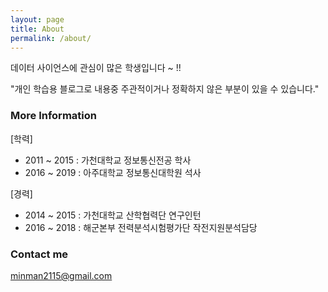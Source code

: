 ```yaml
---
layout: page
title: About
permalink: /about/
---
```


데이터 사이언스에 관심이 많은 학생입니다 ~ !!

"개인 학습용 블로그로 내용중 주관적이거나 정확하지 않은 부분이 있을 수 있습니다."

### More Information

[학력]
- 2011 ~ 2015 : 가천대학교 정보통신전공 학사
- 2016 ~ 2019 : 아주대학교 정보통신대학원 석사

[경력]
- 2014 ~ 2015 : 가천대학교 산학협력단 연구인턴
- 2016 ~ 2018 : 해군본부 전력분석시험평가단 작전지원분석담당

### Contact me

[minman2115@gmail.com](mailto:email@domain.com)
